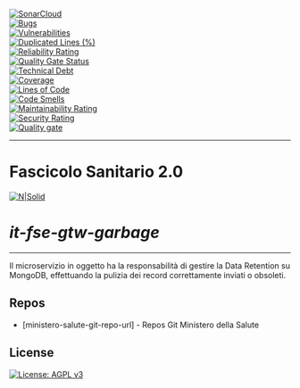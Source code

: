 [![SonarCloud](https://sonarcloud.io/images/project_badges/sonarcloud-black.svg)](https://sonarcloud.io/summary/new_code?id=it.finanze.sanita.fse2%3Agtw-garbage)
<br/>
[![Bugs](https://sonarcloud.io/api/project_badges/measure?project=it.finanze.sanita.fse2%3Agtw-garbage&metric=bugs)](https://sonarcloud.io/summary/new_code?id=it.finanze.sanita.fse2%3Agtw-garbage)
<br/>
[![Vulnerabilities](https://sonarcloud.io/api/project_badges/measure?project=it.finanze.sanita.fse2%3Agtw-garbage&metric=vulnerabilities)](https://sonarcloud.io/summary/new_code?id=it.finanze.sanita.fse2%3Agtw-garbage)
<br/>
[![Duplicated Lines (%)](https://sonarcloud.io/api/project_badges/measure?project=it.finanze.sanita.fse2%3Agtw-garbage&metric=duplicated_lines_density)](https://sonarcloud.io/summary/new_code?id=it.finanze.sanita.fse2%3Agtw-garbage)
<br/>
[![Reliability Rating](https://sonarcloud.io/api/project_badges/measure?project=it.finanze.sanita.fse2%3Agtw-garbage&metric=reliability_rating)](https://sonarcloud.io/summary/new_code?id=it.finanze.sanita.fse2%3Agtw-garbage)
<br/>
[![Quality Gate Status](https://sonarcloud.io/api/project_badges/measure?project=it.finanze.sanita.fse2%3Agtw-garbage&metric=alert_status)](https://sonarcloud.io/summary/new_code?id=it.finanze.sanita.fse2%3Agtw-garbage)
<br/>
[![Technical Debt](https://sonarcloud.io/api/project_badges/measure?project=it.finanze.sanita.fse2%3Agtw-garbage&metric=sqale_index)](https://sonarcloud.io/summary/new_code?id=it.finanze.sanita.fse2%3Agtw-garbage)
<br/>
[![Coverage](https://sonarcloud.io/api/project_badges/measure?project=it.finanze.sanita.fse2%3Agtw-garbage&metric=coverage)](https://sonarcloud.io/summary/new_code?id=it.finanze.sanita.fse2%3Agtw-garbage)
<br/>
[![Lines of Code](https://sonarcloud.io/api/project_badges/measure?project=it.finanze.sanita.fse2%3Agtw-garbage&metric=ncloc)](https://sonarcloud.io/summary/new_code?id=it.finanze.sanita.fse2%3Agtw-garbage)
<br/>
[![Code Smells](https://sonarcloud.io/api/project_badges/measure?project=it.finanze.sanita.fse2%3Agtw-garbage&metric=code_smells)](https://sonarcloud.io/summary/new_code?id=it.finanze.sanita.fse2%3Agtw-garbage)
<br/>
[![Maintainability Rating](https://sonarcloud.io/api/project_badges/measure?project=it.finanze.sanita.fse2%3Agtw-garbage&metric=sqale_rating)](https://sonarcloud.io/summary/new_code?id=it.finanze.sanita.fse2%3Agtw-garbage)
<br/>
[![Security Rating](https://sonarcloud.io/api/project_badges/measure?project=it.finanze.sanita.fse2%3Agtw-garbage&metric=security_rating)](https://sonarcloud.io/summary/new_code?id=it.finanze.sanita.fse2%3Agtw-garbage)
<br/>
[![Quality gate](https://sonarcloud.io/api/project_badges/quality_gate?project=it.finanze.sanita.fse2%3Agtw-garbage)](https://sonarcloud.io/summary/new_code?id=it.finanze.sanita.fse2%3Agtw-garbage)
<br/>

---

# Fascicolo Sanitario 2.0
[![N|Solid](https://www.sogei.it/content/dam/sogei/loghi/Sogei_logo_304.svg)](https://www.sogei.it/it/sogei-homepage.html)

# _it-fse-gtw-garbage_


---

Il microservizio in oggetto ha la responsabilità di gestire la Data Retention su MongoDB, effettuando la pulizia dei record correttamente inviati o obsoleti.

## Repos
- [ministero-salute-git-repo-url] - Repos Git Ministero della Salute

## License

[![License: AGPL v3](https://img.shields.io/badge/License-AGPL_v3-blue.svg)](https://www.gnu.org/licenses/agpl-3.0)
